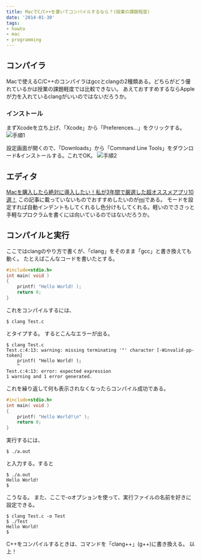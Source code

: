 ```yaml
---
title: MacでC/C++を書いてコンパイルするなら？(授業の課題程度)
date: '2014-01-30'
tags:
- howto
- mac
- programming
---
```


## コンパイラ

Macで使えるC/C++のコンパイラはgccとclangの2種類ある。どちらがどう優れているかは授業の課題軽度では比較できない。
あえておすすめするならAppleが力を入れているclangがいいのではないだろうか。

### インストール

まずXcodeを立ち上げ、「Xcode」から「Preferences...」をクリックする。
![手順1](2014/mac-compiler-setup-01.png)

設定画面が開くので、「Downloads」から「Command Line Tools」をダウンロード&インストールする。これでOK。
![手順2](2014/mac-compiler-setup-02.png)

## エディタ

[Macを購入したら絶対に導入したい！私が3年間で厳選した超オススメアプリ10選！](http://blog.supermomonga.com/articles/vim/startdash-with-mac.html)
この記事に載っていないものでおすすめしたいのが[mi](http://www.mimikaki.net/)である。
モードを設定すれば自動インデントもしてくれるし色分けもしてくれる。軽いのでささっと手軽なプロクラムを書くには向いているのではないだろうか。

## コンパイルと実行

ここではclangのやり方で書くが、「clang」をそのまま「gcc」と書き換えても動く。
たとえばこんなコードを書いたとする。

```c
#include<stdio.h>
int main( void )
{
    printf( "Hello World! );
    return 0;
}
```

これをコンパイルするには、

```shell
$ clang Test.c
```

とタイプする。
するとこんなエラーが出る。

```shell
$ clang Test.c
Test.c:4:13: warning: missing terminating '"' character [-Winvalid-pp-token]
    printf( "Hello World! );
    ^
Test.c:4:13: error: expected expression
1 warning and 1 error generated.
```

これを繰り返して何も表示されなくなったらコンパイル成功である。

```c
#include<stdio.h>
int main( void )
{
    printf( "Hello World!\n" );
    return 0;
}
```

実行するには、

```shell
$ ./a.out
```

と入力する。すると

```shell
$ ./a.out
Hello World!
$
```

こうなる。
また、ここで-oオプションを使って、実行ファイルの名前を好きに設定できる。

```shell
$ clang Test.c -o Test
$ ./Test
Hello World!
$
```

C++をコンパイルするときは、コマンドを「clang++」(g++)に書き換える。
以上！
